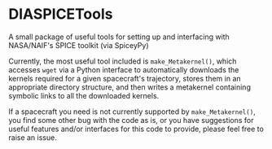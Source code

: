 # DIASPICETools
A small package of useful tools for setting up and interfacing with NASA/NAIF's SPICE toolkit (via SpiceyPy)

Currently, the most useful tool included is `make_Metakernel()`, which accesses `wget` via a Python interface to automatically downloads the kernels required for a given spacecraft's trajectory, stores them in an appropriate directory structure, and then writes a metakernel containing symbolic links to all the downloaded kernels.

If a spacecraft you need is not currently supported by `make_Metakernel()`, you find some other bug with the code as is, or you have suggestions for useful features and/or interfaces for this code to provide, please feel free to raise an issue.


